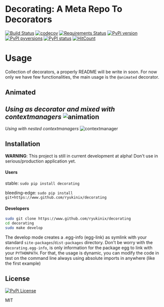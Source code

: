 Decorating: A Meta Repo To Decorators
=================

[![Build Status](https://travis-ci.org/ryukinix/decorating.svg?branch=master)](https://travis-ci.org/ryukinix/decorating)
[![codecov](https://codecov.io/gh/ryukinix/decorating/branch/master/graph/badge.svg)](https://codecov.io/gh/ryukinix/decorating)
[![Requirements Status](https://requires.io/github/ryukinix/decorating/requirements.svg?branch=master)](https://requires.io/github/ryukinix/decorating/requirements/?branch=master)
[![PyPi version](https://img.shields.io/pypi/v/decorating.svg)](https://pypi.python.org/pypi/decorating/)
[![PyPI pyversions](https://img.shields.io/pypi/pyversions/decorating.svg)](https://pypi.python.org/pypi/decorating/)
[![PyPI status](https://img.shields.io/pypi/status/decorating.svg)](https://pypi.python.org/pypi/decorating/)
[![HitCount](https://hitt.herokuapp.com/ryukinix/decorating.svg)](https://github.com/ryukinix/decorating)

# Usage

Collection of decorators, a properly README will be write in soon. For now only we have few functionalities, the main usage is the `@animated` decorator.

## Animated

*Using as decorator and mixed with contextmanagers*
![animation](https://i.imgur.com/hjkNvEE.gif)
----
*Using with nested contextmanagers*
![contextmanager](https://i.imgur.com/EeVnDyy.gif)

## Installation

**WARNING**: This project is still in current development at alpha! Don't use in serious/production application yet.


#### Users

stable:
`sudo pip install decorating`


bleeding-edge:
`sudo pip install git+https://www.github.com/ryukinix/decorating`


#### Developers

```Bash
sudo git clone https://www.github.com/ryukinix/decorating
cd decorating
sudo make develop
```

The develop mode creates a .egg-info (egg-link) as symlink with your standard `site-packages`/`dist-packages` directory. Don't be worry with the `decorating.egg-info`, is only information for the package egg to link with your `PYTHONPATH`. For that, the usage is dynamic, you can modify the code in test on the command line always using absolute imports in anywhere (like the first example)

## License
[![PyPi License](https://img.shields.io/pypi/l/decorating.svg)](https://pypi.python.org/pypi/decorating/)

MIT